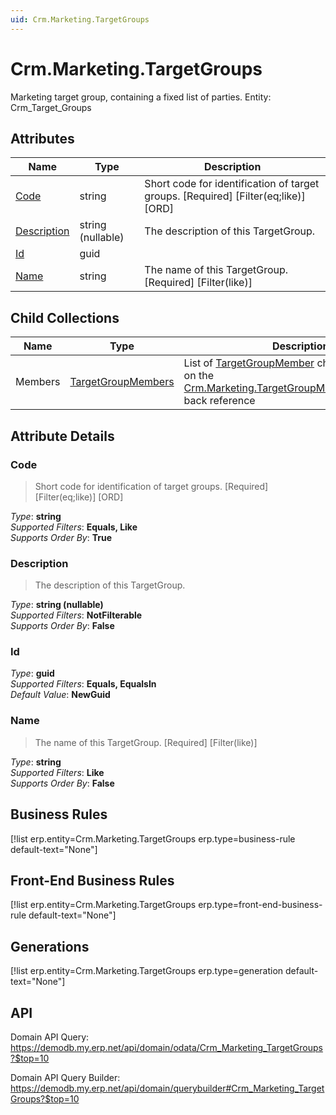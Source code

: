```yaml
---
uid: Crm.Marketing.TargetGroups
---
```

# Crm.Marketing.TargetGroups

Marketing target group, containing a fixed list of parties. Entity: Crm_Target_Groups

## Attributes

| Name | Type | Description |
| ---- | ---- | --- |
| [Code](Crm.Marketing.TargetGroups.md#code) | string | Short code for identification of target groups. [Required] [Filter(eq;like)] [ORD] 
| [Description](Crm.Marketing.TargetGroups.md#description) | string (nullable) | The description of this TargetGroup. 
| [Id](Crm.Marketing.TargetGroups.md#id) | guid |  
| [Name](Crm.Marketing.TargetGroups.md#name) | string | The name of this TargetGroup. [Required] [Filter(like)] 

## Child Collections

| Name | Type | Description |
| ---- | ---- | --- |
| Members | [TargetGroupMembers](Crm.Marketing.TargetGroupMembers.md) | List of [TargetGroupMember](Crm.Marketing.TargetGroupMembers.md) child objects, based on the [Crm.Marketing.TargetGroupMember.TargetGroup](Crm.Marketing.TargetGroupMembers.md#targetgroup) back reference 


## Attribute Details

### Code

> Short code for identification of target groups. [Required] [Filter(eq;like)] [ORD]

_Type_: **string**  
_Supported Filters_: **Equals, Like**  
_Supports Order By_: **True**  

### Description

> The description of this TargetGroup.

_Type_: **string (nullable)**  
_Supported Filters_: **NotFilterable**  
_Supports Order By_: **False**  

### Id

_Type_: **guid**  
_Supported Filters_: **Equals, EqualsIn**  
_Default Value_: **NewGuid**  

### Name

> The name of this TargetGroup. [Required] [Filter(like)]

_Type_: **string**  
_Supported Filters_: **Like**  
_Supports Order By_: **False**  



## Business Rules

[!list erp.entity=Crm.Marketing.TargetGroups erp.type=business-rule default-text="None"]

## Front-End Business Rules

[!list erp.entity=Crm.Marketing.TargetGroups erp.type=front-end-business-rule default-text="None"]

## Generations

[!list erp.entity=Crm.Marketing.TargetGroups erp.type=generation default-text="None"]

## API

Domain API Query:
<https://demodb.my.erp.net/api/domain/odata/Crm_Marketing_TargetGroups?$top=10>

Domain API Query Builder:
<https://demodb.my.erp.net/api/domain/querybuilder#Crm_Marketing_TargetGroups?$top=10>

